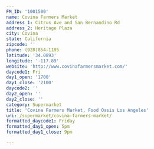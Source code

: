 ```yaml
---
FM_ID: '1001500'
name: Covina Farmers Market
address_1: Citrus Ave and San Bernandino Rd
address_2: Heritage Plaza
city: Covina
state: California
zipcode: ''
phone: (928)854-1105
latitude: '34.0893'
longitude: '-117.89'
website: 'http://www.covinafarmersmarket.com/'
daycode1: Fri
day1_open: '1700'
day1_close: '2100'
daycode2: ''
day2_open: ''
day2_close: ''
category: Supermarket
title: 'Covina Farmers Market, Food Oasis Los Angeles'
uri: /supermarket/covina-farmers-market/
formatted_daycode1: Friday
formatted_day1_open: 5pm
formatted_day1_close: 9pm

---
```

